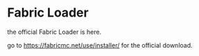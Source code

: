 # Fabric Loader
the official Fabric Loader is here.

go to https://fabricmc.net/use/installer/ for the official download.
